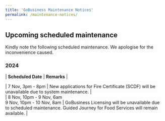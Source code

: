 ```yaml
---
title: 'GoBusiness Maintenance Notices'
permalink: /maintenance-notices/
---
```


## Upcoming scheduled maintenance

Kindly note the following scheduled maintenance. We apologise for the inconvenience caused. 


### 2024 

| **Scheduled Date** | **Remarks** |  


         
| 7 Nov, 3pm - 8pm | New applications for Fire Certificate (SCDF) will be unavailable due to system maintenance. |   
| 8 Nov, 10pm - 9 Nov, 6am<br>9 Nov, 10pm - 10 Nov, 8am | GoBusiness Licensing will be unavailable due to scheduled maintenance. Guided Journey for Food Services will remain available. |    




<script src="/jquery/jquery.min.js"></script> <script src="/jquery/resize-tables.js"></script>
